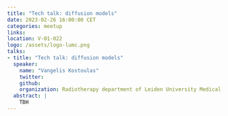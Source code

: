 ```yaml
---
title: "Tech talk: diffusion models"
date: 2023-02-26 16:00:00 CET
categories: meetup 
links:
location: V-01-022
logo: /assets/logo-lumc.png
talks:
- title: "Tech talk: diffusion models"
  speaker:
    name: "Vangelis Kostoulas"
    twitter: 
    github: 
    organization: Radiotherapy department of Leiden University Medical Center
  abstract: |
    TBH
---
```

